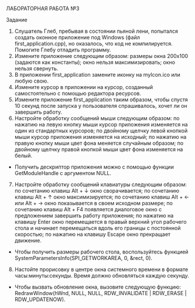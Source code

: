 ЛАБОРАТОРНАЯ РАБОТА №3

Задание
1) Слушатель Глеб, пребывая в состоянии пьяной лени, попытался создать
оконное приложение под Windows (файл first_application.cpp), но оказалось,
что код не компилируется. Помогите Глебу отладить программу.
2) Измените приложение следующим образом:
размеры окна 200х100 (задаются как константы);
окно нельзя максимизировать;
окно нельзя свернуть.
3) В приложении first_application замените иконку на myIcon.ico
или любую свою.
4) Измените курсор в приложении на курсор, созданный самостоятельно с
помощью редактора ресурсов.
5) Измените приложение first_application таким образом, чтобы спустя
10 секунд после запуска у пользователя спрашивалось, хочет ли он завершить работу.
6) Настройте обработку сообщений мыши следующим образом:
по нажатию на левую кнопку мыши курсор приложения изменяется
на один из стандартных курсоров;
по двойному щелчку левой кнопкой мыши курсор приложения
изменяется на исходный;
по нажатию на правую кнопку мыши цвет фона меняется случайным
образом;
по двойному щелчку правой кнопкой мыши цвет фона изменяется на
белый.
* Получить дескриптор приложения можно с помощью функции
GetModuleHandle с аргументом NULL.
7) Настройте обработку сообщений клавиатуры следующим образом:
по сочетанию клавиш Alt + ↓ окно сворачивается;
по сочетанию клавиш Alt + ↑ окно максимизируется;
по сочетанию клавиш Alt + ← или Alt + → окно показывается в
своем исходном размере;
по сочетанию клавиш Alt + F4 появляется диалоговое окно
с предложением завершить работу приложения;
по нажатию на клавишу Enter окно перемещается в правый верхний
угол рабочего стола и начинает перемещаться вдоль его границы с
постоянной скоростью;
по нажатию на клавишу Escape окно прекращает движение.
* Чтобы получить размеры рабочего стола, воспользуйтесь функцией
SystemParametersInfo(SPI_GETWORKAREA, 0, &rect,
0).
8) Настойте прорисовку в центре окна системного времени в формате
часы:минуты:секунды. Время должно обновляться каждую секунду.
* Чтобы вызвать обновление окна, вызовите следующую функцию:
RedrawWindow(hWnd, NULL, NULL, RDW_INVALIDATE |
RDW_ERASE | RDW_UPDATENOW).

